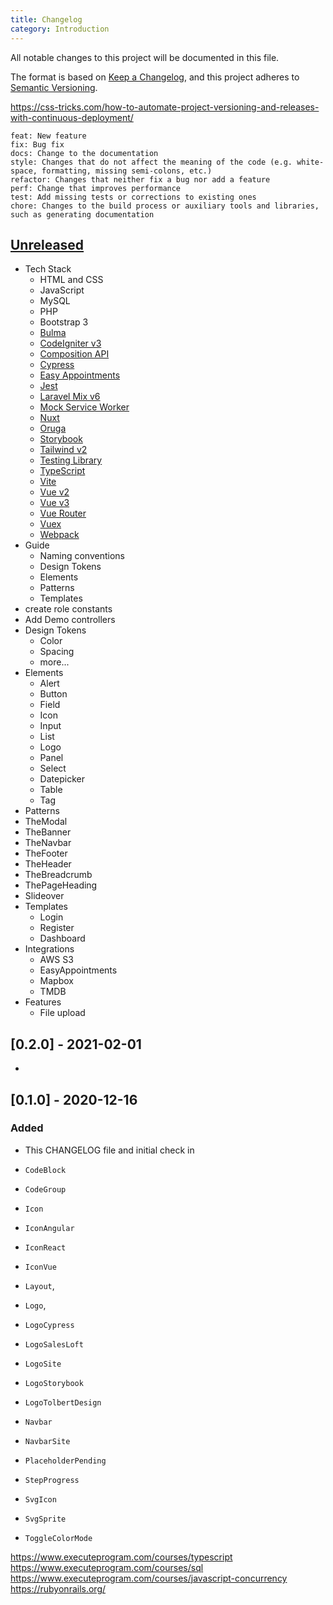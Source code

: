 ```yaml
---
title: Changelog
category: Introduction
---
```


All notable changes to this project will be documented in this file.

The format is based on [Keep a Changelog](https://keepachangelog.com/en/1.0.0/),
and this project adheres to
[Semantic Versioning](https://semver.org/spec/v2.0.0.html).

https://css-tricks.com/how-to-automate-project-versioning-and-releases-with-continuous-deployment/

```
feat: New feature
fix: Bug fix
docs: Change to the documentation
style: Changes that do not affect the meaning of the code (e.g. white-space, formatting, missing semi-colons, etc.)
refactor: Changes that neither fix a bug nor add a feature
perf: Change that improves performance
test: Add missing tests or corrections to existing ones
chore: Changes to the build process or auxiliary tools and libraries, such as generating documentation
```

## [Unreleased][unreleased]

- Tech Stack
  - HTML and CSS
  - JavaScript
  - MySQL
  - PHP
  - Bootstrap 3
  - [Bulma](https://bulma.io/documentation/)
  - [CodeIgniter v3](https://codeigniter.com/userguide3/index.html)
  - [Composition API](https://v3.vuejs.org/guide/composition-api-introduction.html)
  - [Cypress](https://www.cypress.io/)
  - [Easy Appointments](https://easyappointments.org/docs.html#1.4.1/readme.md)
  - [Jest](https://jestjs.io/docs/en/getting-started)
  - [Laravel Mix v6](https://laravel-mix.com/docs/6.0/installation)
  - [Mock Service Worker](https://mswjs.io/)
  - [Nuxt](https://nuxtjs.org/docs/2.x/get-started/installation)
  - [Oruga](https://oruga.io/documentation/)
  - [Storybook](https://storybook.js.org/)
  - [Tailwind v2](https://tailwindcss.com/docs)
  - [Testing Library](https://testing-library.com/)
  - [TypeScript](https://www.typescriptlang.org/)
  - [Vite](https://vitejs.dev/)
  - [Vue v2](https://vuejs.org/v2/guide/)
  - [Vue v3](https://v3.vuejs.org/guide/introduction.html)
  - [Vue Router](https://router.vuejs.org/)
  - [Vuex](https://vuex.vuejs.org/)
  - [Webpack](https://webpack.js.org/concepts/)
- Guide
  - Naming conventions
  - Design Tokens
  - Elements
  - Patterns
  - Templates
- create role constants
- Add Demo controllers
- Design Tokens
  - Color
  - Spacing
  - more...
- Elements
  - Alert
  - Button
  - Field
  - Icon
  - Input
  - List
  - Logo
  - Panel
  - Select
  - Datepicker
  - Table
  - Tag
- Patterns
- TheModal
- TheBanner
- TheNavbar
- TheFooter
- TheHeader
- TheBreadcrumb
- ThePageHeading
- Slideover
- Templates
  - Login
  - Register
  - Dashboard
- Integrations
  - AWS S3
  - EasyAppointments
  - Mapbox
  - TMDB
- Features
  - File upload

## [0.2.0] - 2021-02-01

-

## [0.1.0] - 2020-12-16

### Added

- This CHANGELOG file and initial check in

- `CodeBlock`
- `CodeGroup`
- `Icon`
- `IconAngular`
- `IconReact`
- `IconVue`
- `Layout`,
- `Logo`,
- `LogoCypress`
- `LogoSalesLoft`
- `LogoSite`
- `LogoStorybook`
- `LogoTolbertDesign`
- `Navbar`
- `NavbarSite`
- `PlaceholderPending`
- `StepProgress`
- `SvgIcon`
- `SvgSprite`
- `ToggleColorMode`

[unreleased]: https://github.com/victortolbert/app/compare/v1.1.0...HEAD
[0.0.2]: https://github.com/victortolbert/app/compare/v0.0.1...v0.0.2
[0.0.1]: https://github.com/victortolbert/app/releases/tag/v0.0.1

https://www.executeprogram.com/courses/typescript
https://www.executeprogram.com/courses/sql
https://www.executeprogram.com/courses/javascript-concurrency
https://rubyonrails.org/
